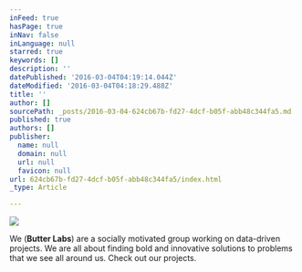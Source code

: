 ```yaml
---
inFeed: true
hasPage: true
inNav: false
inLanguage: null
starred: true
keywords: []
description: ''
datePublished: '2016-03-04T04:19:14.044Z'
dateModified: '2016-03-04T04:18:29.488Z'
title: ''
author: []
sourcePath: _posts/2016-03-04-624cb67b-fd27-4dcf-b05f-abb48c344fa5.md
published: true
authors: []
publisher:
  name: null
  domain: null
  url: null
  favicon: null
url: 624cb67b-fd27-4dcf-b05f-abb48c344fa5/index.html
_type: Article

---
```

![](https://the-grid-user-content.s3-us-west-2.amazonaws.com/b01f5ad3-1a09-4cc9-a7d0-cd7646e56aa3.png)

We (**Butter Labs**) are a socially motivated group working on data-driven projects.  We are all about finding bold and innovative solutions to problems that we see all around us. Check out our projects.